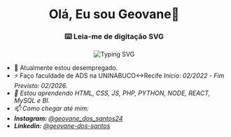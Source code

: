 <h1 align="center"> Olá, Eu sou Geovane👋</h1>

<!-- markdownlint-disable MD033 MD041 -->
<p align="center">
  <h3 align="center">⌨️ Leia-me de digitação SVG</h3>
</p>

<p align="center">
<img src="https://readme-typing-svg.demolab.com?lines=Olá,+meu+nome+é+Geovane+Cordeiro;Moro+no+Brazil,+Pernambuco+-+PE;Sou+estudante+de+ADS;Trabalho+como+analista+de+REDES&font=Fira+Code&center=true&width=500&height=50&duration=4000&pause=1000" alt="Typing SVG">
</p>

</p>
<!-- markdownlint-enable MD033 -->

- 🔭 Atualmente estou desempregado.
- ⚡ Faço faculdade de ADS na UNINABUCO<->Recife <i>Início: 02/2022</i> - <i>Fim Previsto: 02/2026.
- 🌱 Estou aprendendo HTML, CSS, JS, PHP, PYTHON, NODE, REACT, MySQL e BI.
- 📫 Como chegar até mim: <br>
- <b>Instagram: </b><a href="https://www.instagram.com/geovane_dos_santos23/">@geovane_dos_santos24</a><br>
- <b>Linkedin:</b> <a href="https://www.linkedin.com/in/geovane-dos-santos/">@geovane-dos-santos</a><br>

